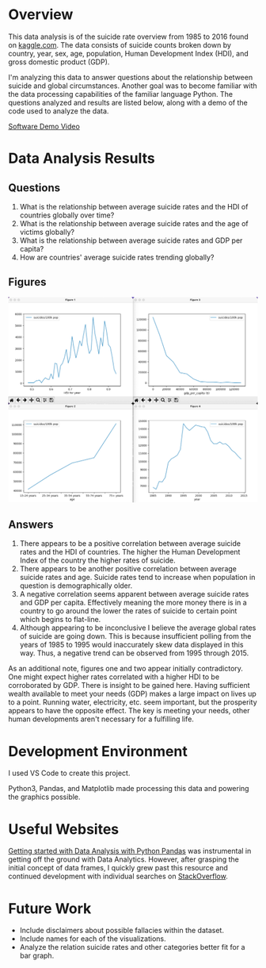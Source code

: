 # Overview

This data analysis is of the suicide rate overview from 1985 to 2016 found on [kaggle.com](https://www.kaggle.com/russellyates88/suicide-rates-overview-1985-to-2016). The data consists of suicide counts broken down by country, year, sex, age, population, Human Development Index (HDI), and gross domestic product (GDP).

I'm analyzing this data to answer questions about the relationship between suicide and global circumstances. Another goal was to become familiar with the data processing capabilities of the familiar language Python. The questions analyzed and results are listed below, along with a demo of the code used to analyze the data.

[Software Demo Video](https://youtu.be/mU68u_SdTk0)

# Data Analysis Results

## Questions
1. What is the relationship between average suicide rates and the HDI of countries globally over time?
2. What is the relationship between average suicide rates and the age of victims globally?
3. What is the relationship between average suicide rates and GDP per capita?
4. How are countries' average suicide rates trending globally?

## Figures
![Figures:1-4](Figures.png)

## Answers
1. There appears to be a positive correlation between average suicide rates and the HDI of countries. The higher the Human Development Index of the country the higher rates of suicide.
2. There appears to be another positive correlation between average suicide rates and age. Suicide rates tend to increase when population in question is demographically older.
3. A negative correlation seems apparent between average suicide rates and GDP per capita. Effectively meaning the more money there is in a country to go around the lower the rates of suicide to certain point which begins to flat-line.
4. Although appearing to be inconclusive I believe the average global rates of suicide are going down. This is because insufficient polling from the years of 1985 to 1995 would inaccurately skew data displayed in this way. Thus, a negative trend can be observed from 1995 through 2015.

As an additional note, figures one and two appear initially contradictory. One might expect higher rates correlated with a higher HDI to be corroborated by GDP. There is insight to be gained here. Having sufficient wealth available to meet your needs (GDP) makes a large impact on lives up to a point. Running water, electricity, etc. seem important, but the prosperity appears to have the opposite effect. The key is meeting your needs, other human developments aren't necessary for a fulfilling life.

# Development Environment

I used VS Code to create this project.

Python3, Pandas, and Matplotlib made processing this data and powering the graphics possible.

# Useful Websites

[Getting started with Data Analysis with Python Pandas](https://towardsdatascience.com/getting-started-to-data-analysis-with-python-pandas-with-titanic-dataset-a195ab043c77) was instrumental in getting off the ground with Data Analytics. However, after grasping the initial concept of data frames, I quickly grew past this resource and continued development with individual searches on [StackOverflow](www.stackoverflow.com).

# Future Work

* Include disclaimers about possible fallacies within the dataset. 
* Include names for each of the visualizations.
* Analyze the relation suicide rates and other categories better fit for a bar graph.